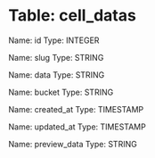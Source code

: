 Table: cell_datas
=================

Name: id
Type: INTEGER

Name: slug
Type: STRING

Name: data
Type: STRING

Name: bucket
Type: STRING

Name: created_at
Type: TIMESTAMP

Name: updated_at
Type: TIMESTAMP

Name: preview_data
Type: STRING


